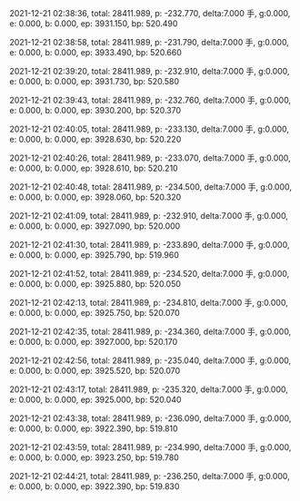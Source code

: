 2021-12-21 02:38:36, total: 28411.989, p: -232.770, delta:7.000 手, g:0.000, e: 0.000, b: 0.000, ep: 3931.150, bp: 520.490

2021-12-21 02:38:58, total: 28411.989, p: -231.790, delta:7.000 手, g:0.000, e: 0.000, b: 0.000, ep: 3933.490, bp: 520.660

2021-12-21 02:39:20, total: 28411.989, p: -232.910, delta:7.000 手, g:0.000, e: 0.000, b: 0.000, ep: 3931.730, bp: 520.580

2021-12-21 02:39:43, total: 28411.989, p: -232.760, delta:7.000 手, g:0.000, e: 0.000, b: 0.000, ep: 3930.200, bp: 520.370

2021-12-21 02:40:05, total: 28411.989, p: -233.130, delta:7.000 手, g:0.000, e: 0.000, b: 0.000, ep: 3928.630, bp: 520.220

2021-12-21 02:40:26, total: 28411.989, p: -233.070, delta:7.000 手, g:0.000, e: 0.000, b: 0.000, ep: 3928.610, bp: 520.210

2021-12-21 02:40:48, total: 28411.989, p: -234.500, delta:7.000 手, g:0.000, e: 0.000, b: 0.000, ep: 3928.060, bp: 520.320

2021-12-21 02:41:09, total: 28411.989, p: -232.910, delta:7.000 手, g:0.000, e: 0.000, b: 0.000, ep: 3927.090, bp: 520.000

2021-12-21 02:41:30, total: 28411.989, p: -233.890, delta:7.000 手, g:0.000, e: 0.000, b: 0.000, ep: 3925.790, bp: 519.960

2021-12-21 02:41:52, total: 28411.989, p: -234.520, delta:7.000 手, g:0.000, e: 0.000, b: 0.000, ep: 3925.880, bp: 520.050

2021-12-21 02:42:13, total: 28411.989, p: -234.810, delta:7.000 手, g:0.000, e: 0.000, b: 0.000, ep: 3925.750, bp: 520.070

2021-12-21 02:42:35, total: 28411.989, p: -234.360, delta:7.000 手, g:0.000, e: 0.000, b: 0.000, ep: 3927.000, bp: 520.170

2021-12-21 02:42:56, total: 28411.989, p: -235.040, delta:7.000 手, g:0.000, e: 0.000, b: 0.000, ep: 3925.520, bp: 520.070

2021-12-21 02:43:17, total: 28411.989, p: -235.320, delta:7.000 手, g:0.000, e: 0.000, b: 0.000, ep: 3925.000, bp: 520.040

2021-12-21 02:43:38, total: 28411.989, p: -236.090, delta:7.000 手, g:0.000, e: 0.000, b: 0.000, ep: 3922.390, bp: 519.810

2021-12-21 02:43:59, total: 28411.989, p: -234.990, delta:7.000 手, g:0.000, e: 0.000, b: 0.000, ep: 3923.250, bp: 519.780

2021-12-21 02:44:21, total: 28411.989, p: -236.250, delta:7.000 手, g:0.000, e: 0.000, b: 0.000, ep: 3922.390, bp: 519.830